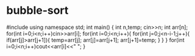 # bubble-sort
#include <iostream>
using namespace std;
int main()
{
    int n,temp;
    cin>>n;
    int arr[n];
    for(int i=0;i<n;i++)cin>>arr[i];
    for(int i=0;i<n;i++){
        for(int j=0;j<n-i-1;j++){
            if(arr[j]>arr[j+1]){
                temp=arr[j];
                arr[j]=arr[j+1];
                arr[j+1]=temp;
            }
        }
    }
    for(int i=0;i<n;i++)cout<<arr[i]<<" ";
}

